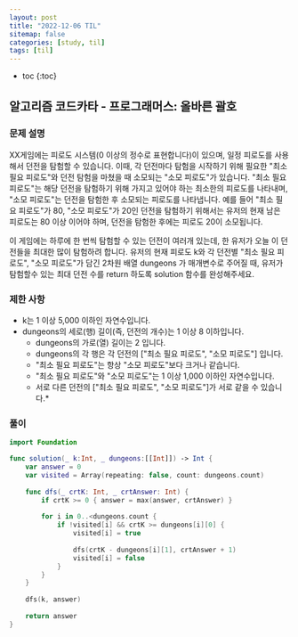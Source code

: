 ```yaml
---
layout: post
title: "2022-12-06 TIL"
sitemap: false
categories: [study, til]
tags: [til]
---
```


* toc
{:toc}

## 알고리즘 코드카타 - 프로그래머스: 올바른 괄호
### 문제 설명
XX게임에는 피로도 시스템(0 이상의 정수로 표현합니다)이 있으며, 일정 피로도를 사용해서 던전을 탐험할 수 있습니다. 이때, 각 던전마다 탐험을 시작하기 위해 필요한 "최소 필요 피로도"와 던전 탐험을 마쳤을 때 소모되는 "소모 피로도"가 있습니다. "최소 필요 피로도"는 해당 던전을 탐험하기 위해 가지고 있어야 하는 최소한의 피로도를 나타내며, "소모 피로도"는 던전을 탐험한 후 소모되는 피로도를 나타냅니다. 예를 들어 "최소 필요 피로도"가 80, "소모 피로도"가 20인 던전을 탐험하기 위해서는 유저의 현재 남은 피로도는 80 이상 이어야 하며, 던전을 탐험한 후에는 피로도 20이 소모됩니다.

이 게임에는 하루에 한 번씩 탐험할 수 있는 던전이 여러개 있는데, 한 유저가 오늘 이 던전들을 최대한 많이 탐험하려 합니다. 유저의 현재 피로도 k와 각 던전별 "최소 필요 피로도", "소모 피로도"가 담긴 2차원 배열 dungeons 가 매개변수로 주어질 때, 유저가 탐험할수 있는 최대 던전 수를 return 하도록 solution 함수를 완성해주세요.

### 제한 사항
* k는 1 이상 5,000 이하인 자연수입니다.
* dungeons의 세로(행) 길이(즉, 던전의 개수)는 1 이상 8 이하입니다.
  * dungeons의 가로(열) 길이는 2 입니다.
  * dungeons의 각 행은 각 던전의 ["최소 필요 피로도", "소모 피로도"] 입니다.
  * "최소 필요 피로도"는 항상 "소모 피로도"보다 크거나 같습니다.
  * "최소 필요 피로도"와 "소모 피로도"는 1 이상 1,000 이하인 자연수입니다.
  * 서로 다른 던전의 ["최소 필요 피로도", "소모 피로도"]가 서로 같을 수 있습니다.*

### 풀이
~~~swift
import Foundation

func solution(_ k:Int, _ dungeons:[[Int]]) -> Int {
    var answer = 0
    var visited = Array(repeating: false, count: dungeons.count)
    
    func dfs(_ crtK: Int, _ crtAnswer: Int) {
        if crtK >= 0 { answer = max(answer, crtAnswer) }
        
        for i in 0..<dungeons.count {
            if !visited[i] && crtK >= dungeons[i][0] {
                visited[i] = true
                
                dfs(crtK - dungeons[i][1], crtAnswer + 1)
                visited[i] = false
            }
        }    
    }
    
    dfs(k, answer)
    
    return answer
}
~~~
